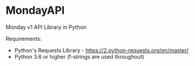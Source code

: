 # MondayAPI
Monday v1 API Library in Python

Requirements:
* Python's Requests Library - https://2.python-requests.org/en/master/
* Python 3.6 or higher (f-strings are used throughout)
